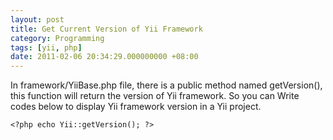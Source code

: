 ```yaml
---
layout: post
title: Get Current Version of Yii Framework
category: Programming
tags: [yii, php]
date: 2011-02-06 20:34:29.000000000 +08:00
---
```

In framework/YiiBase.php file, there is a public method named getVersion(), this
function will return the version of Yii framework.  So you can Write codes below
to display Yii framework version in a Yii project.

    <?php echo Yii::getVersion(); ?>
